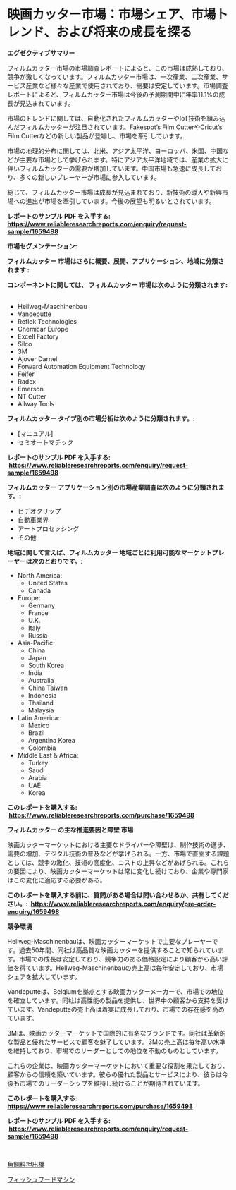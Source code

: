 <p><h1>映画カッター市場：市場シェア、市場トレンド、および将来の成長を探る</h1></p><p><strong>エグゼクティブサマリー</strong></p>
<p><p>フィルムカッター市場の市場調査レポートによると、この市場は成熟しており、競争が激しくなっています。フィルムカッター市場は、一次産業、二次産業、サービス産業など様々な産業で使用されており、需要は安定しています。市場調査レポートによると、フィルムカッター市場は今後の予測期間中に年率11.1%の成長が見込まれています。</p><p>市場のトレンドに関しては、自動化されたフィルムカッターやIoT技術を組み込んだフィルムカッターが注目されています。Fakespot’s Film CutterやCricut’s Film Cutterなどの新しい製品が登場し、市場を牽引しています。</p><p>市場の地理的分布に関しては、北米、アジア太平洋、ヨーロッパ、米国、中国などが主要な市場として挙げられます。特にアジア太平洋地域では、産業の拡大に伴いフィルムカッターの需要が増加しています。中国市場も急速に成長しており、多くの新しいプレーヤーが市場に参入しています。</p><p>総じて、フィルムカッター市場は成長が見込まれており、新技術の導入や新興市場への進出が市場を牽引しています。今後の展望も明るいとされています。</p></p>
<p><strong>レポートのサンプル PDF を入手する: <a href="https://www.reliableresearchreports.com/enquiry/request-sample/1659498">https://www.reliableresearchreports.com/enquiry/request-sample/1659498</a></strong></p>
<p><strong>市場セグメンテーション:</strong></p>
<p><strong> フィルムカッター 市場はさらに概要、展開、アプリケーション、地域に分類されます :</strong></p>
<p><strong>コンポーネントに関しては、 フィルムカッター 市場は次のように分類されます: &nbsp;</strong></p>
<p><ul><li>Hellweg-Maschinenbau</li><li>Vandeputte</li><li>Reflek Technologies</li><li>Chemicar Europe</li><li>Excell Factory</li><li>Silco</li><li>3M</li><li>Ajover Darnel</li><li>Forward Automation Equipment Technology</li><li>Feifer</li><li>Radex</li><li>Emerson</li><li>NT Cutter</li><li>Allway Tools</li></ul></p>
<p><strong> フィルムカッター タイプ別の市場分析は次のように分類されます。:</strong></p>
<p><ul><li>[マニュアル]</li><li>セミオートマチック</li></ul></p>
<p><strong>レポートのサンプル PDF を入手する: &nbsp;<a href="https://www.reliableresearchreports.com/enquiry/request-sample/1659498">https://www.reliableresearchreports.com/enquiry/request-sample/1659498</a></strong></p>
<p><strong> フィルムカッター アプリケーション別の市場産業調査は次のように分類されます。:</strong></p>
<p><ul><li>ビデオクリップ</li><li>自動車業界</li><li>アートプロセッシング</li><li>その他</li></ul></p>
<p><strong>地域に関して言えば、フィルムカッター 地域ごとに利用可能なマーケットプレーヤーは次のとおりです。:</strong></p>
<p><ul>
    <li>
        North America:
        <ul>
            <li>United States</li>
            <li>Canada</li>
        </ul>
    </li>
    <li>
        Europe:
        <ul>
            <li>Germany</li>
            <li>France</li>
            <li>U.K.</li>
            <li>Italy</li>
            <li>Russia</li>
        </ul>
    </li>
    <li>
        Asia-Pacific:
        <ul>
            <li>China</li>
            <li>Japan</li>
            <li>South Korea</li>
            <li>India</li>
            <li>Australia</li>
            <li>China Taiwan</li>
            <li>Indonesia</li>
            <li>Thailand</li>
            <li>Malaysia</li>
        </ul>
    </li>
    <li>
        Latin America:
        <ul>
            <li>Mexico</li>
            <li>Brazil</li>
            <li>Argentina Korea</li>
            <li>Colombia</li>
        </ul>
    </li>
    <li>
        Middle East & Africa:
        <ul>
            <li>Turkey</li>
            <li>Saudi</li>
            <li>Arabia</li>
            <li>UAE</li>
            <li>Korea</li>
        </ul>
    </li>
    </ul></p>
<p><strong>このレポートを購入する: &nbsp;<a href="https://www.reliableresearchreports.com/purchase/1659498">https://www.reliableresearchreports.com/purchase/1659498</a></strong></p>
<p><strong>フィルムカッター の主な推進要因と障壁 市場</strong></p>
<p><p>映画カッターマーケットにおける主要なドライバーや障壁は、制作技術の進歩、需要の増加、デジタル技術の普及などが挙げられる。一方、市場で直面する課題としては、競争の激化、技術の高度化、コストの上昇などがあげられる。これらの要因により、映画カッターマーケットは常に変化し続けており、企業や専門家はこの変化に適応する必要がある。</p></p>
<p><strong>このレポートを購入する前に、質問がある場合は問い合わせるか、共有してください。:&nbsp; <a href="https://www.reliableresearchreports.com/enquiry/pre-order-enquiry/1659498">https://www.reliableresearchreports.com/enquiry/pre-order-enquiry/1659498</a></strong></p>
<p><strong>競争環境</strong></p>
<p><p>Hellweg-Maschinenbauは、映画カッターマーケットで主要なプレーヤーです。過去50年間、同社は高品質な映画カッターを提供することで知られています。市場での成長は安定しており、競争力のある価格設定により顧客から高い評価を得ています。Hellweg-Maschinenbauの売上高は毎年安定しており、市場シェアを拡大しています。</p><p>Vandeputteは、Belgiumを拠点とする映画カッターメーカーで、市場での地位を確立しています。同社は高性能の製品を提供し、世界中の顧客から支持を受けています。Vandeputteの売上高は着実に成長しており、市場での存在感を高めています。</p><p>3Mは、映画カッターマーケットで国際的に有名なブランドです。同社は革新的な製品と優れたサービスで顧客を魅了しています。3Mの売上高は毎年高い水準を維持しており、市場でのリーダーとしての地位を不動のものとしています。</p><p>これらの企業は、映画カッターマーケットにおいて重要な役割を果たしており、顧客からの信頼を築いています。彼らの優れた製品とサービスにより、彼らは今後も市場でのリーダーシップを維持し続けることが期待されています。</p></p>
<p><strong>このレポートを購入する: &nbsp; <a href="https://www.reliableresearchreports.com/purchase/1659498">https://www.reliableresearchreports.com/purchase/1659498</a></strong></p>
<p><strong>レポートのサンプル PDF を入手する: &nbsp;<a href="https://www.reliableresearchreports.com/enquiry/request-sample/1659498">https://www.reliableresearchreports.com/enquiry/request-sample/1659498</a></strong><strong></strong></p>
<p>&nbsp;</p>
<p><p><a href="https://github.com/KaydenJohns1964/Market-Research-Report-List-1/blob/main/150446712685.md">魚飼料押出機</a></p><p><a href="https://github.com/marbadji/Market-Research-Report-List-1/blob/main/703037012684.md">フィッシュフードマシン</a></p></p>